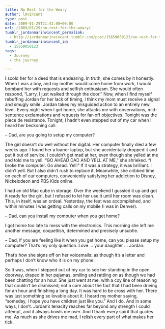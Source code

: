```yaml
---
title: No Rest for the Weary
author: lmvincent
type: post
date: 2009-01-29T21:42:00+00:00
url: /2009/01/29/no-rest-for-the-weary/
tumblr_jordanmarinvincent_permalink:
  - http://jordanmarinvincent.tumblr.com/post/15659058123/no-rest-for-the-weary
tumblr_jordanmarinvincent_id:
  - 15659058123
tags:
  - Journey
  - the journey

---
```

I scold her for a deed that is endearing. In truth, she comes by it honestly. When I was a boy, and my mother would come home from work, I would bombard her with requests and selfish enthusiasm. She would often respond, &ldquo;Larry, I just walked through the door.&rdquo; Now, when I find myself rebuffing Jordan for her lack of timing, I think my mom must receive a signal and smugly smile. Jordan takes my misguided action to an entirely new level. Every night when I get home, she attacks me with observations, mid-sentence exclamations and requests for far-off objectives. Tonight was the piece de resistance. Tonight, I hadn&rsquo;t even stepped out of my car when I heard her beckoning call.

&ndash; Dad, are you going to setup my computer?

The girl doesn&rsquo;t do well without her digital. Her computer finally died a few weeks ago. I found her a loaner laptop, but she accidentally dropped it and put it out of service. I couldn&rsquo;t get mad at her, even though she yelled at me and told me to yell. &ldquo;GO AHEAD DAD AND YELL AT ME,&rdquo; she shrieked. &ldquo;I broke the computer. Go ahead. Yell!&rdquo; If it was a strategy, it was brilliant. I didn&rsquo;t yell. But I also didn&rsquo;t rush to replace it. Meanwhile, she cribbed time on each of our computers, conveniently satisfying her addiction to Disney, Nickelodeon and PBS Kids online.

I had an old Mac cube in storage. Over the weekend I gussied it up and got it ready for the girl, but I refused to let her use it until her room was clean. This, in itself, was an ordeal. Yesterday, the feat was accomplished, and within minutes I was getting calls on my mobile (I was in Denver).

&ndash; Dad, can you install my computer when you get home?

I got home too late to mess with the electronics. This morning she left me another message; coquettish, determined and precisely unsubtle.

&ndash; Dad, if you are feeling like it when you get home, can you please setup my computer? That&rsquo;s my only question. Love &hellip; your daughter &hellip; Jordan.

That&rsquo;s how she signs off on her voicemails: as though it&rsquo;s a letter and perhaps I don&rsquo;t know who it is on my phone.

So it was, when I stepped out of my car to see her standing in the open doorway, draped in her pajamas, smiling and rattling on as though we had been chatting for an hour. She just went at me, with a coy line of reasoning that couldn&rsquo;t be dismissed; not a care about the fact that I had been driving for an hour and finishing a long day. It was hard to be cross with her. There was just something so lovable about it. I heard my mother saying, &ldquo;someday, I hope you have children just like you.&rdquo; And I do. And in some ways, I don&rsquo;t. Jordan&rsquo;s tenacity reaches far beyond any strength I could attempt, and it always bowls me over. And I thank every spirit that guides me. As much as she drives me mad, I relish every part of what makes her tick.

<div class="blogger-post-footer">
  <img loading="lazy" width="1" height="1" src="https://blogger.googleusercontent.com/tracker/9039099668816362935-477165927526831964?l=jordansjourney2.blogspot.com" alt="" />
</div>